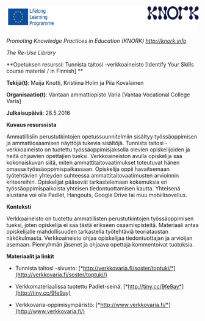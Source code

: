 <img src="images\31131b03581164845db9c0cc426cfffbdd0e4be5/media/image01.png" width="624" height="65" />

*Promoting Knowledge Practices in Education (KNORK) http://knork.info*

*The Re-Use Library*

**Opetuksen resurssi: Tunnista taitosi -verkkoaineisto \[Identify Your Skills course material / in Finnish\] **

**Tekijä(t)**: Maija Knutti, Kristiina Holm ja Piia Kovalainen

**Organisaatio(t)**: Vantaan ammattiopisto Varia \[Vantaa Vocational College Varia\]

**Julkaisupäivä**: 28.5.2016

**Kuvaus resurssista**

Ammatillisiin perustutkintojen opetussuunnitelmiin sisältyy työssäoppimisen ja ammattiosaamisen näyttöjä tukevia sisältöjä. Tunnista taitosi -verkkoaineisto on tuotettu työssäoppimisjaksolla olevien opiskelijoiden ja heitä ohjaavien opettajien tueksi. Verkkoaineiston avulla opiskelija saa kokonaiskuvan siitä, miten ammattitaitovaatimukset toteutuvat hänen omassa työssäoppimispaikassaan. Opiskelija oppii havaitsemaan työtehtävien yhteyden suhteessa ammattitaitovaatimusten arvioinnin kriteereihin. Opiskelijat pääsevät tarkastelemaan kokemuksia eri työssäoppimispaikoista yhteisen tiedontuottamisen kautta. Yhteisenä alustana voi olla Padlet, Hangouts, Google Drive tai muu mobiilisovellus.

**Konteksti**

Verkkoaineisto on tuotettu ammatillisten perustutkintojen työssäoppimisen tueksi, joten opiskelija ei saa tästä erikseen osaamispisteitä. Materiaali antaa opiskelijalle mahdollisuuden tarkastella työtehtäviä teoriataustan näkökulmasta. Verkkoaineisto ohjaa opiskelijaa tiedontuottajan ja arvioijan asemaan. Pienryhmän jäsenet ja ohjaava opettaja kommentoivat tuotoksia.

**Materiaalit ja linkit**

-   Tunnista taitosi -sivusto: [*http://verkkovaria.fi/soster/toptuki/*](http://verkkovaria.fi/soster/toptuki/)

-   Verkkomateriaalissa tuotettu Padlet-seinä: [*http://tiny.cc/9fe9ay*](http://tiny.cc/9fe9ay)

-   Verkkovaria-oppimisympäristö: [*http://www.verkkovaria.fi/*](http://www.verkkovaria.fi/)


